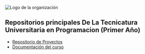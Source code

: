 ![Logo de la organización](https://upload.wikimedia.org/wikipedia/commons/6/67/UTN_logo.jpg)

## Repositorios principales De La Tecnicatura Universitaria en Programacion (Primer Año)
- [Repositorio de Proyectos](https://github.com/Proyectos-TUP-2024/proyectos)
- [Documentación del curso](https://github.com/Proyectos-TUP-2024/docs)

